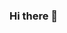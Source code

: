 ### Hi there 👋

<!--
**YangJJHH/YangJJHH** is a ✨ _special_ ✨ repository because its `README.md` (this file) appears on your GitHub profile.
Here are some ideas to get you started:
<img src="https://img.shields.io/badge/Python-3766AB?style=flat-square&logo=Python&logoColor=white"/></a>&nbsp 
- 🔭 I’m currently working on ...
- 🌱 I’m currently learning ...
- 👯 I’m looking to collaborate on ...
- 🤔 I’m looking for help with ...
- 💬 Ask me about ...
- 📫 How to reach me: ...
- 😄 Pronouns: ...
- ⚡ Fun fact: ...
-->
